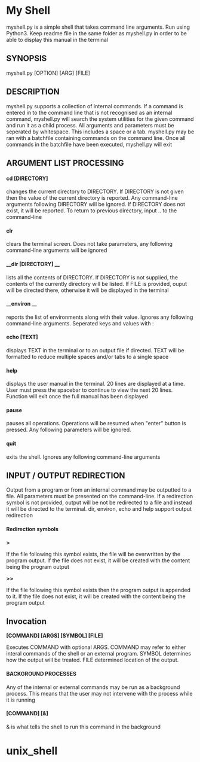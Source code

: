 # My Shell

myshell.py is a simple shell that takes command line arguments. Run using Python3. Keep readme file in the same folder as myshell.py in order to be able to display this manual in the terminal

## SYNOPSIS

myshell.py [OPTION] [ARG] [FILE]    

## DESCRIPTION
myshell.py supports a collection of internal commands. If a command is entered in to the command line that is not recognised as an internal command, myshell.py will search the system utilities for the given command and run it as a child process. All arguments and parameters must be seperated by whitespace. This includes a space or a tab. myshell.py may be ran with a batchfile containing commands on the command line. Once all commands in the batchfile have been executed, myshell.py will exit

## ARGUMENT LIST PROCESSING

#### __cd [DIRECTORY]__
changes the current directory to DIRECTORY. If DIRECTORY is not given then the value of the current directory is reported. Any command-line arguments following DIRECTORY will be ignored. If DIRECTORY does not exist, it will be reported. To return to previous directory, input .. to the command-line

#### __clr__
clears the terminal screen. Does not take parameters, any following command-line arguments will be ignored

#### __dir [DIRECTORY] __
lists all the contents of DIRECTORY. If DIRECTORY is not supplied, the contents of the currently directory will be listed. If FILE is provided, ouput will be directed there, otherwise it will be displayed in the terminal

#### __environ __
reports the list of environments along with their value. Ignores any following command-line arguments. Seperated keys and values with :

#### __echo [TEXT]__
displays TEXT in the terminal or to an output file if directed. TEXT will be formatted to reduce multiple spaces and/or tabs to a single space

#### __help__
displays the user manual in the terminal. 20 lines are displayed at a time. User must press the spacebar to continue to view the next 20 lines. Function will exit once the full manual has been displayed

#### __pause__
pauses all operations. Operations will be resumed when "enter" button is pressed. Any following parameters will be ignored.

#### __quit__
exits the shell. Ignores any following command-line arguments

## INPUT / OUTPUT REDIRECTION

Output from a program or from an internal command may be outputted to a file. All parameters must be presented on the command-line. If a redirection symbol is not provided, output will be not be redirected to a file and instead it will be directed to the terminal. dir, environ, echo and help support output redirection

#### __Redirection symbols__

__>__

If the file following this symbol exists, the file will be overwritten by the program output. If the file does not exist, it will be created with the content being the program output

__>>__

If the file following this symbol exists then the program output is appended to it. If the file does not exist, it will be created with the content being the program output

## __Invocation__
__[COMMAND] [ARGS] [SYMBOL] [FILE]__
        
Executes COMMAND with optional ARGS. COMMAND may refer to either interal commands of the shell or an external program. SYMBOL determines how the output will be treated. FILE determined location of the output. 

#### __BACKGROUND PROCESSES__

Any of the internal or external commands may be run as a background process. This means that the user may not intervene with the process while it is running

#### __[COMMAND] [&]__
& is what tells the shell to run this command in the background
# unix_shell

